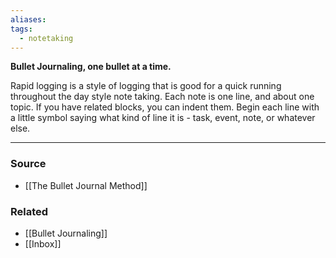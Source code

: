 ```yaml
---
aliases: 
tags:
  - notetaking
---
```

**Bullet Journaling, one bullet at a time.**

Rapid logging is a style of logging that is good for a quick running throughout the day style note taking. Each note is one line, and about one topic. If you have related blocks, you can indent them. Begin each line with a little symbol saying what kind of line it is - task, event, note, or whatever else.

---

### Source
- [[The Bullet Journal Method]]

### Related
- [[Bullet Journaling]]
- [[Inbox]]